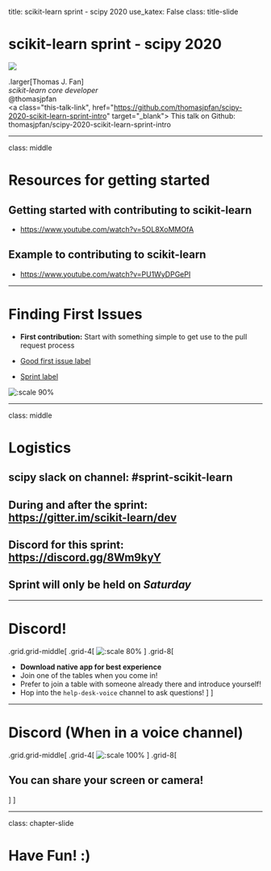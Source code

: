 title: scikit-learn sprint - scipy 2020
use_katex: False
class: title-slide

# scikit-learn sprint - scipy 2020

![](images/scikit-learn-logo.png)

.larger[Thomas J. Fan]<br>
*scikit-learn core developer*<br>
@thomasjpfan<br>
<a href="https://www.github.com/thomasjpfan" target="_blank"><span class="icon icon-github icon-left"></span></a>
<a href="https://www.twitter.com/thomasjpfan" target="_blank"><span class="icon icon-twitter"></span></a>
<a class="this-talk-link", href="https://github.com/thomasjpfan/scipy-2020-scikit-learn-sprint-intro" target="_blank">
This talk on Github: thomasjpfan/scipy-2020-scikit-learn-sprint-intro</a>

---

class: middle

# Resources for getting started

## Getting started with contributing to scikit-learn
- https://www.youtube.com/watch?v=5OL8XoMMOfA

## Example to contributing to scikit-learn
- https://www.youtube.com/watch?v=PU1WyDPGePI

---

# Finding First Issues

- **First contribution:** Start with something simple to get use to the pull request process

- [Good first issue label](https://github.com/scikit-learn/scikit-learn/issues?q=is%3Aopen+is%3Aissue+label%3A%22good+first+issue%22)
- [Sprint label](https://github.com/scikit-learn/scikit-learn/issues?q=is%3Aopen+is%3Aissue+label%3ASprint+)

![:scale 90%](images/sprint-label.png)

---

class: middle

# Logistics

## scipy slack on channel: #sprint-scikit-learn

## During and after the sprint: https://gitter.im/scikit-learn/dev

## Discord for this sprint: https://discord.gg/8Wm9kyY

## Sprint will only be held on *Saturday*

---

# Discord!

.grid.grid-middle[
.grid-4[
![:scale 80%](images/discord.png)
]
.grid-8[
- **Download native app for best experience**
- Join one of the tables when you come in!
- Prefer to join a table with someone already there and introduce yourself!
- Hop into the `help-desk-voice` channel to ask questions!
]
]

---

# Discord (When in a voice channel)

.grid.grid-middle[
.grid-4[
![:scale 100%](images/discord_video.png)
]
.grid-8[
## You can share your screen or camera!
]
]

---

class: chapter-slide

# Have Fun! :)
